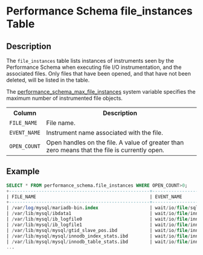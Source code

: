# Performance Schema file_instances Table

## Description

The `file_instances` table lists instances of instruments seen by the Performance Schema when executing file I/O instrumentation, and the associated files. Only files that have been opened, and that have not been deleted, will be listed in the table.

The [performance_schema_max_file_instances](/kb/en/performance-schema-system-variables/#performance_schema_max_file_instances) system variable specifies the maximum number of instrumented file objects.

<table><tbody><tr><th>Column</th><th>Description</th></tr>
<tr><td><code>FILE_NAME</code></td><td>File name.</td></tr>
<tr><td><code>EVENT_NAME</code></td><td>Instrument name associated with the file.</td></tr>
<tr><td><code>OPEN_COUNT</code></td><td>Open handles on the file. A value of greater than zero means that the file is currently open.</td></tr>
</tbody></table>

## Example

```sql
SELECT * FROM performance_schema.file_instances WHERE OPEN_COUNT>0;
+----------------------------------------------------+--------------------------------------+------------+
| FILE_NAME                                          | EVENT_NAME                           | OPEN_COUNT |
+----------------------------------------------------+--------------------------------------+------------+
| /var/log/mysql/mariadb-bin.index                   | wait/io/file/sql/binlog_index        |          1 |
| /var/lib/mysql/ibdata1                             | wait/io/file/innodb/innodb_data_file |          2 |
| /var/lib/mysql/ib_logfile0                         | wait/io/file/innodb/innodb_log_file  |          2 |
| /var/lib/mysql/ib_logfile1                         | wait/io/file/innodb/innodb_log_file  |          2 |
| /var/lib/mysql/mysql/gtid_slave_pos.ibd            | wait/io/file/innodb/innodb_data_file |          3 |
| /var/lib/mysql/mysql/innodb_index_stats.ibd        | wait/io/file/innodb/innodb_data_file |          3 |
| /var/lib/mysql/mysql/innodb_table_stats.ibd        | wait/io/file/innodb/innodb_data_file |          3 |
...
```